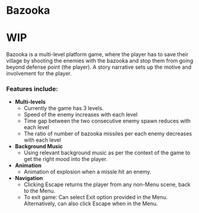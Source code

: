 # Bazooka
# WIP

Bazooka is a multi-level platform game, where the player has to save their village by shooting the enemies with the bazooka and stop them from going beyond defense point (the player). A story narrative sets up the motive and involvement for the player.

### Features include:
- **Multi-levels**
  -  Currently the game has 3 levels.
  - Speed of the enemy increases with each level
  - Time gap between the two consecutive enemy spawn reduces with each level
  - The ratio of number of bazooka missiles per each enemy decreases with each level
- **Background Music**
  - Using relevant background music as per the context of the game to get the right mood into the player.
- **Animation**
  - Animation of explosion when a missle hit an enemy.
- **Navigation**
  - Clicking Escape returns the player from any non-Menu scene, back to the Menu.
  - To exit game: Can select Exit option provided in the Menu. Alternatively, can also click Escape when in the Menu.

